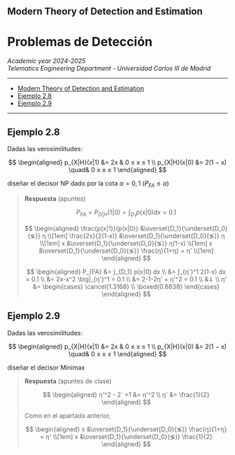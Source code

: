 ## Modern Theory of Detection and Estimation

# Problemas de Detección

*Academic year 2024-2025*  
*Telematics Engineering Department - Universidad Carlos III de Madrid*

---

* [Modern Theory of Detection and Estimation](#modern-theory-of-detection-and-estimation)
* [Ejemplo 2.8](#ejemplo-28)
* [Ejemplo 2.9](#ejemplo-29)

---

## Ejemplo 2.8

Dadas las verosimilitudes:

$$
\begin{aligned}
p_{X|H}(x|1) &= 2x & 0 ≤ x ≤ 1 \\
p_{X|H}(x|0) &= 2(1 − x) \quad& 0 ≤ x ≤ 1
\end{aligned}
$$

diseñar el decisor NP dado por la cota $α = 0,1$ ($P_{FA} ≤ α$)

> **Respuesta** (apuntes)
>
> $$
> P_{FA} = P_{D|H}(1|0) = ∫_{D_1} p(x|0) dx = 0.1
> $$
>
> $$
> \begin{aligned}
>     \frac{p(x|1)}{p(x|0)} &\overset{D_1}{\underset{D_0}{≶}} η \\[1em]
>     \frac{2x}{2(1-x)} &\overset{D_1}{\underset{D_0}{≶}} η \\[1em]
>     x &\overset{D_1}{\underset{D_0}{≶}} η(1-x) \\[1em]
>     x &\overset{D_1}{\underset{D_0}{≶}} \frac{η}{1+η} = η' \\[1em]
> \end{aligned}
> $$
>
> $$
> \begin{aligned}
>     P_{FA} &= ∫_{D_1} p(x|0) dx \\
>     &= ∫_{η'}^1 2(1-x) dx = 0.1 \\
>     &= 2x-x^2 \big|_{η'}^1 = 0.1 \\
>     &= 2-1-2η' + η'^2 = 0.1 \\
>     &⇓ \\
>     η' &= \begin{cases}
>         \cancel{1.3168} \\
>         \boxed{0.6838}
>     \end{cases}
> \end{aligned}
> $$

## Ejemplo 2.9

Dadas las verosimilitudes:

$$
\begin{aligned}
p_{X|H}(x|1) &= 2x & 0 ≤ x ≤ 1 \\
p_{X|H}(x|0) &= 2(1 − x) \quad& 0 ≤ x ≤ 1
\end{aligned}
$$

diseñar el decisor Minimax

> **Respuesta** (apuntes de clase)
>
> $$
> \begin{aligned}
>     η'^2 - 2` +1 &= η'^2 \\
>     η' &= \frac{1}{2}
> \end{aligned}
> $$
>
> Como en el apartado anterior,
>
> $$
> \begin{aligned}
>     x &\overset{D_1}{\underset{D_0}{≶}} \frac{η}{1+η} = η' \\[1em]
>     x &\overset{D_1}{\underset{D_0}{≶}} \frac{1}{2}
> \end{aligned}
> $$
